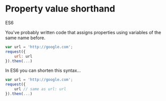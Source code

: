 # Property value shorthand

<div class="spec es6">ES6</div>

You've probably written code that assigns properties using variables of the same name before.

```javascript
var url = 'http://google.com';
request({
    url: url
}).then(...)
```

In ES6 you can shorten this syntax...

```javascript
var url = 'http://google.com';
request({
    url // same as url: url
}).then(...)
```
